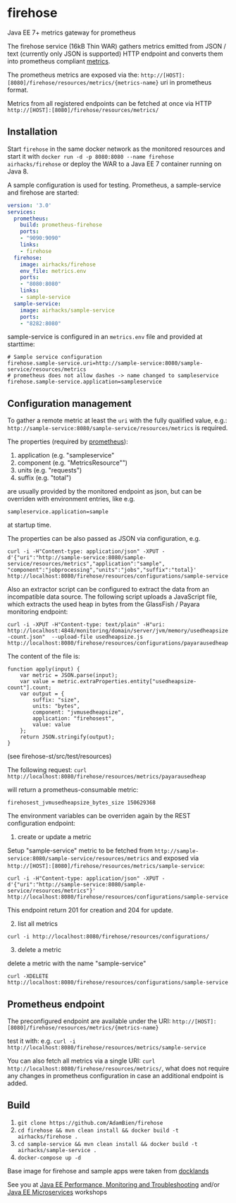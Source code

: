 # firehose

Java EE 7+ metrics gateway for prometheus

The firehose service (16kB Thin WAR) gathers metrics emitted from JSON / text (currently only JSON is supported) HTTP endpoint and converts them into prometheus compliant [metrics](https://prometheus.io/docs/practices/naming/). 

The prometheus metrics are exposed via the: `http://[HOST]:[8080]/firehose/resources/metrics/{metrics-name}` uri in prometheus format.

Metrics from all registered endpoints can be fetched at once via HTTP `http://[HOST]:[8080]/firehose/resources/metrics/`

## Installation

Start `firehose` in the same docker network as the monitored resources and start it with
`docker run -d -p 8080:8080 --name firehose airhacks/firehose` or deploy the WAR to a Java EE 7 container running on Java 8.

A sample configuration is used for testing. Prometheus, a sample-service and firehose 
are started:

```yaml
version: '3.0'
services:
  prometheus:
    build: prometheus-firehose
    ports:
    - "9090:9090"
    links:
    - firehose
  firehose:
    image: airhacks/firehose
    env_file: metrics.env
    ports:
    - "8080:8080"
    links:
    - sample-service
  sample-service:
    image: airhacks/sample-service
    ports:
    - "8282:8080"
```

sample-service is configured in an `metrics.env` file and provided at starttime:

```
# Sample service configuration
firehose.sample-service.uri=http://sample-service:8080/sample-service/resources/metrics
# prometheus does not allow dashes -> name changed to sampleservice
firehose.sample-service.application=sampleservice
```
    
## Configuration management

To gather a remote metric at least the `uri` with the fully qualified value, e.g.: `http://sample-service:8080/sample-service/resources/metrics` is required.

The properties (required by [prometheus](https://prometheus.io/docs/practices/naming/)):

1. application  (e.g. "sampleservice"
2. component  (e.g. "MetricsResource"")
3. units (e.g. "requests")
4. suffix (e.g. "total")

are usually provided by the monitored endpoint as json, but can be overriden with environment entries, like e.g.

`sampleservice.application=sample`

at startup time.

The properties can be also passed as JSON via configuration, e.g.

`curl -i -H"Content-type: application/json" -XPUT -d'{"uri":"http://sample-service:8080/sample-service/resources/metrics","application":"sample", "component":"jobprocessing","units":"jobs","suffix":"total}' http://localhost:8080/firehose/resources/configurations/sample-service`

Also an extractor script can be configured to extract the data from an incompatible data source. The following script uploads a JavaScript file, which extracts the used heap in bytes from
the GlassFish / Payara monitoring endpoint:

`curl -i -XPUT -H"Content-type: text/plain" -H"uri: http://localhost:4848/monitoring/domain/server/jvm/memory/usedheapsize-count.json"  --upload-file usedheapsize.js http://localhost:8080/firehose/resources/configurations/payarausedheap`

The content of the file is:

```
function apply(input) {
    var metric = JSON.parse(input);
    var value = metric.extraProperties.entity["usedheapsize-count"].count;
    var output = {
        suffix: "size",
        units: "bytes",
        component: "jvmusedheapsize",
        application: "firehosest",
        value: value
    };
    return JSON.stringify(output);
}
````
(see firehose-st/src/test/resources)

The following request: `curl http://localhost:8080/firehose/resources/metrics/payarausedheap`

will return a prometheus-consumable metric:

`firehosest_jvmusedheapsize_bytes_size 150629368`



The environment variables can be overriden again by the REST configuration endpoint:

1. create or update a metric

Setup "sample-service" metric to be fetched from `http://sample-service:8080/sample-service/resources/metrics` and exposed
via `http://[HOST]:[8080]/firehose/resources/metrics/sample-service`:

`curl -i -H"Content-type: application/json" -XPUT -d'{"uri":"http://sample-service:8080/sample-service/resources/metrics"}' http://localhost:8080/firehose/resources/configurations/sample-service`

This endpoint return 201 for creation and 204 for update.

2. list all metrics

`curl -i http://localhost:8080/firehose/resources/configurations/`

3. delete a metric

delete a metric with the name "sample-service"

`curl -XDELETE http://localhost:8080/firehose/resources/configurations/sample-service`

## Prometheus endpoint

The preconfigured endpoint are available under the URI: `http://[HOST]:[8080]/firehose/resources/metrics/{metrics-name}`

test it with: e.g. `curl -i http://localhost:8080/firehose/resources/metrics/sample-service`

You can also fetch all metrics via a single URI:
`curl http://localhost:8080/firehose/resources/metrics/`, what does not require any changes in prometheus configuration in case an additional endpoint is added.


## Build

1. `git clone https://github.com/AdamBien/firehose`
2. `cd firehose && mvn clean install && docker build -t airhacks/firehose .`
3. `cd sample-service && mvn clean install && docker build -t airhacks/sample-service .`
4. `docker-compose up -d`


Base image for firehose and sample apps were taken from [docklands](https://github.com/AdamBien/docklands)

See you at [Java EE Performance, Monitoring and Troubleshooting](http://workshops.adam-bien.com/performance.htm) and/or [Java EE Microservices](http://workshops.adam-bien.com/microservices.htm) workshops


